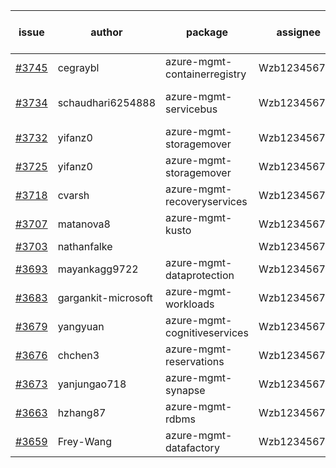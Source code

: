| issue | author | package | assignee | bot advice | created date of issue | target release date | date from target |
| ------ | ------ | ------ | ------ | ------ | ------ | ------ | :-----: |
| [#3745](https://github.com/Azure/sdk-release-request/issues/3745) | cegraybl | azure-mgmt-containerregistry | Wzb123456789 |  | 02-02 | 02-24 |  |
| [#3734](https://github.com/Azure/sdk-release-request/issues/3734) | schaudhari6254888 | azure-mgmt-servicebus | Wzb123456789 | close to release date.  | 02-01 | 02-04 | 0 |
| [#3732](https://github.com/Azure/sdk-release-request/issues/3732) | yifanz0 | azure-mgmt-storagemover | Wzb123456789 | duplicated issue  <br> | 02-01 | 03-07 |  |
| [#3725](https://github.com/Azure/sdk-release-request/issues/3725) | yifanz0 | azure-mgmt-storagemover | Wzb123456789 | duplicated issue  <br> | 02-01 | 02-24 |  |
| [#3718](https://github.com/Azure/sdk-release-request/issues/3718) | cvarsh | azure-mgmt-recoveryservices | Wzb123456789 |  | 02-01 | 02-24 |  |
| [#3707](https://github.com/Azure/sdk-release-request/issues/3707) | matanova8 | azure-mgmt-kusto | Wzb123456789 |  | 01-29 | 02-24 |  |
| [#3703](https://github.com/Azure/sdk-release-request/issues/3703) | nathanfalke |  | Wzb123456789 |  | 01-25 |  | 0 |
| [#3693](https://github.com/Azure/sdk-release-request/issues/3693) | mayankagg9722 | azure-mgmt-dataprotection | Wzb123456789 |  | 01-24 | 02-24 |  |
| [#3683](https://github.com/Azure/sdk-release-request/issues/3683) | gargankit-microsoft | azure-mgmt-workloads | Wzb123456789 |  | 01-23 | 02-24 |  |
| [#3679](https://github.com/Azure/sdk-release-request/issues/3679) | yangyuan | azure-mgmt-cognitiveservices | Wzb123456789 |  | 01-22 | 02-24 |  |
| [#3676](https://github.com/Azure/sdk-release-request/issues/3676) | chchen3 | azure-mgmt-reservations | Wzb123456789 |  | 01-19 | 02-24 |  |
| [#3673](https://github.com/Azure/sdk-release-request/issues/3673) | yanjungao718 | azure-mgmt-synapse | Wzb123456789 |  | 01-18 | 02-24 |  |
| [#3663](https://github.com/Azure/sdk-release-request/issues/3663) | hzhang87 | azure-mgmt-rdbms | Wzb123456789 |  | 01-17 | 02-24 |  |
| [#3659](https://github.com/Azure/sdk-release-request/issues/3659) | Frey-Wang | azure-mgmt-datafactory | Wzb123456789 |  | 01-16 | 02-24 |  |
